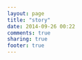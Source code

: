 ```yaml
---
layout: page
title: "story"
date: 2014-09-26 00:22
comments: true
sharing: true
footer: true
---
```

